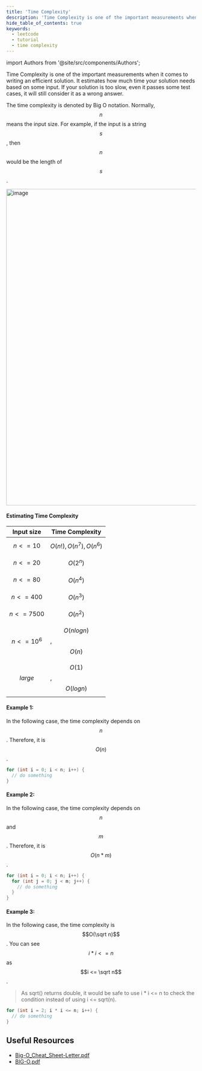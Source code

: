 ```yaml
---
title: 'Time Complexity'
description: 'Time Complexity is one of the important measurements when it comes to writing an efficient solution.'
hide_table_of_contents: true
keywords:
  - leetcode
  - tutorial
  - time complexity
---
```


import Authors from '@site/src/components/Authors';

<Authors names="@wingkwong"/>

Time Complexity is one of the important measurements when it comes to writing an efficient solution. It estimates how much time your solution needs based on some input. If your solution is too slow, even it passes some test cases, it will still consider it as a wrong answer.

The time complexity is denoted by Big O notation. Normally, $$n$$ means the input size. For example, if the input is a string $$s$$, then $$n$$ would be the length of $$s$$.

<img width="840" alt="image" src="https://user-images.githubusercontent.com/35857179/171774214-25ca6ee0-a108-482a-ade1-3bb0eacf93ad.png"/>

#### Estimating Time Complexity

| Input size    | Time Complexity          |
| ------------- | ------------------------ |
| $$n <= 10$$   | $$O(n!), O(n^7),O(n^6)$$ |
| $$n <= 20$$   | $$O(2^n)$$               |
| $$n <= 80$$   | $$O(n^4)$$               |
| $$n <= 400$$  | $$O(n^3)$$               |
| $$n <= 7500$$ | $$O(n^2)$$               |
| $$n <= 10^6$$ | $$O(nlogn)$$, $$O(n)$$   |
| $$large$$     | $$O(1)$$, $$O(logn)$$    |

#### Example 1:

In the following case, the time complexity depends on $$n$$. Therefore, it is $$O(n)$$.

```cpp
for (int i = 0; i < n; i++) {
  // do something
}
```

#### Example 2:

In the following case, the time complexity depends on $$n$$ and $$m$$. Therefore, it is $$O(n*m)$$.

```cpp
for (int i = 0; i < n; i++) {
  for (int j = 0; j < m; j++) {
    // do something
  }
}
```

#### Example 3:

In the following case, the time complexity is $$O(\sqrt n)$$. You can see $$i * i <= n$$ as $$i <= \sqrt n$$.

> As sqrt() returns double, it would be safe to use i \* i <= n to check the condition instead of using i <= sqrt(n).

```cpp
for (int i = 2; i * i <= n; i++) {
  // do something
}
```

## Useful Resources

- [Big-O_Cheat_Sheet-Letter.pdf](https://github.com/wingkwong/leetcode-the-hard-way/files/8829046/Big-O_Cheat_Sheet-Letter.pdf)
- [BIG-O.pdf](https://github.com/wingkwong/leetcode-the-hard-way/files/8829047/BIG-O.pdf)
